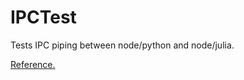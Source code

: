 # IPCTest
Tests IPC piping between node/python and node/julia.

[Reference.](https://levelup.gitconnected.com/inter-process-communication-between-node-js-and-python-2e9c4fda928d)

